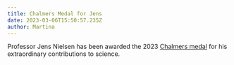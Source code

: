 ```yaml
---
title: Chalmers Medal for Jens
date: 2023-03-06T15:50:57.235Z
author: Martina
---
```

Professor Jens Nielsen has been awarded the 2023 [Chalmers medal](https://www.chalmers.se/en/current/news/first-vice-president-and-bioscientist-receive-the-chalmers-medal/) for his extraordinary contributions to science.